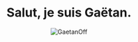 <h1 align="center">Salut, je suis Gaëtan.</h1>

<p align="center">
    <img src="https://github-readme-stats.vercel.app/api?username=GaetanOff&show_icons=true" alt="GaetanOff" />
</p>

<!--
**GaetanOff/GaetanOff** is a ✨ _special_ ✨ repository because its `README.md` (this file) appears on your GitHub profile.

Here are some ideas to get you started:

- 🔭 I’m currently working on ...
- 🌱 I’m currently learning ...
- 👯 I’m looking to collaborate on ...
- 🤔 I’m looking for help with ...
- 💬 Ask me about ...
- 📫 How to reach me: ...
- 😄 Pronouns: ...
- ⚡ Fun fact: ...
-->
